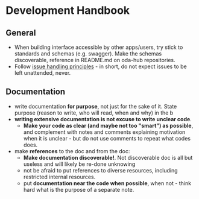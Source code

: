 # Development Handbook


## General

* When building interface accessible by other apps/users, try stick to standards and schemas (e.g. swagger). Make the schemas discoverable, reference in README.md on oda-hub repositories.
* Follow [issue handling principles](https://github.com/oda-hub/doc-ops-reporting#issue-handling-principles) - in short, do not expect issues to be left unattended, never.

## Documentation

* write documentation **for purpose**, not just for the sake of it. State purpose (reason to write, who will read, when and why) in the b
* **writing extensive documentation is not excuse to write unclear code**. 
   * **Make your code as clear (and maybe not too "smart") as possible**, and complement with notes and comments explaining motivation when it is unclear - but do not use comments to repeat what codes does. 
* make **references** to the doc and from the doc:
   *  **Make documentation discoverable!**. Not discoverable doc is all but useless and will likely be re-done unknowing
   *  not be afraid to put references to diverse resources, including restricted internal resources. 
   *  put **documentation near the code when possible**, when not - think hard what is the purpose of a separate note.

